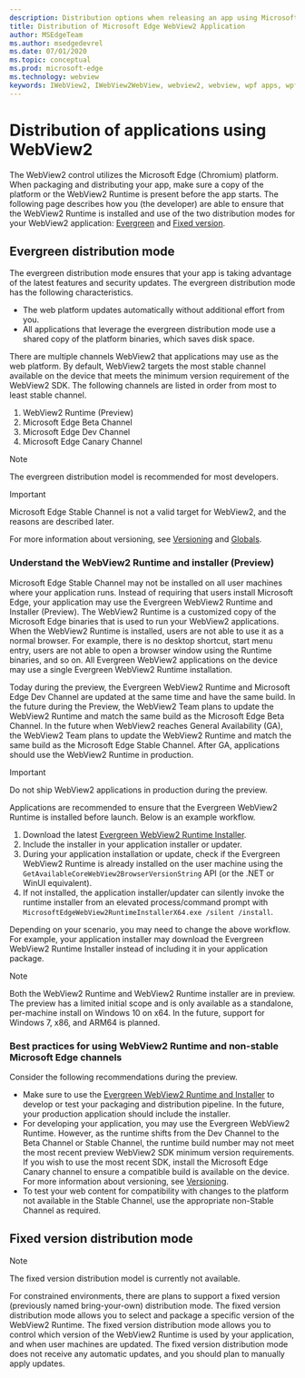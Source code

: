 ```yaml
---
description: Distribution options when releasing an app using Microsoft Edge WebView2
title: Distribution of Microsoft Edge WebView2 Application
author: MSEdgeTeam
ms.author: msedgedevrel
ms.date: 07/01/2020
ms.topic: conceptual
ms.prod: microsoft-edge
ms.technology: webview
keywords: IWebView2, IWebView2WebView, webview2, webview, wpf apps, wpf, edge, ICoreWebView2, ICoreWebView2Host, browser control, edge html
---
```


# Distribution of applications using WebView2  

The WebView2 control utilizes the Microsoft Edge \(Chromium\) platform.  When packaging and distributing your app, make sure a copy of the platform or the WebView2 Runtime is present before the app starts.  The following page describes how you \(the developer\) are able to ensure that the WebView2 Runtime is installed and use of the two distribution modes for your WebView2 application:  [Evergreen](#evergreen-distribution-mode) and [Fixed version](#fixed-version-distribution-mode).  

## Evergreen distribution mode  

The evergreen distribution mode ensures that your app is taking advantage of the latest features and security updates.  The evergreen distribution mode has the following characteristics.  

*   The web platform updates automatically without additional effort from you.  
*   All applications that leverage the evergreen distribution mode use a shared copy of the platform binaries, which saves disk space.  

There are multiple channels WebView2 that applications may use as the web platform.  By default, WebView2 targets the most stable channel available on the device that meets the minimum version requirement of the WebView2 SDK.  The following channels are listed in order from most to least stable channel.  

1.  WebView2 Runtime \(Preview\)  
1.  Microsoft Edge Beta Channel  
1.  Microsoft Edge Dev Channel  
1.  Microsoft Edge Canary Channel    

> [!NOTE]
> The evergreen distribution model is recommended for most developers.  

> [!IMPORTANT]
> Microsoft Edge Stable Channel is not a valid target for WebView2, and the reasons are described later.  

For more information about versioning, see [Versioning][ConceptsVersioning] and [Globals][ReferenceWin3209538WebviewIdl].  

### Understand the WebView2 Runtime and installer (Preview)  

Microsoft Edge Stable Channel may not be installed on all user machines where your application runs.  Instead of requiring that users install Microsoft Edge, your application may use the Evergreen WebView2 Runtime and Installer \(Preview\).  The WebView2 Runtime is a customized copy of the Microsoft Edge binaries that is used to run your WebView2 applications.  When the WebView2 Runtime is installed, users are not able to use it as a normal browser.  For example, there is no desktop shortcut, start menu entry, users are not able to open a browser window using the Runtime binaries, and so on.  All Evergreen WebView2 applications on the device may use a single Evergreen WebView2 Runtime installation.  

Today during the preview, the Evergreen WebView2 Runtime and Microsoft Edge Dev Channel are updated at the same time and have the same build.  In the future during the Preview, the WebView2 Team plans to update the WebView2 Runtime and match the same build as the Microsoft Edge Beta Channel.  In the future when WebView2 reaches General Availability \(GA\), the WebView2 Team plans to update the WebView2 Runtime and match the same build as the Microsoft Edge Stable Channel.  After GA, applications should use the WebView2 Runtime in production.  

> [!IMPORTANT]
> Do not ship WebView2 applications in production during the preview.  

Applications are recommended to ensure that the Evergreen WebView2 Runtime is installed before launch. Below is an example workflow.  

1.  Download the latest [Evergreen WebView2 Runtime Installer][Webview2Installer].  
1.  Include the installer in your application installer or updater.  
1.  During your application installation or update, check if the Evergreen WebView2 Runtime is already installed on the user machine using the `GetAvailableCoreWebView2BrowserVersionString` API (or the .NET or WinUI equivalent).  
1.  If not installed, the application installer/updater can silently invoke the runtime installer from an elevated process/command prompt with `MicrosoftEdgeWebView2RuntimeInstallerX64.exe /silent /install`. 

Depending on your scenario, you may need to change the above workflow.  For example, your application installer may download the Evergreen WebView2 Runtime Installer instead of including it in your application package.  

> [!NOTE]
> Both the WebView2 Runtime and WebView2 Runtime installer are in preview.  The preview has a limited initial scope and is only available as a standalone, per-machine install on Windows 10 on x64.  In the future, support for Windows 7, x86, and ARM64 is planned.  

### Best practices for using WebView2 Runtime and non-stable Microsoft Edge channels  

Consider the following recommendations during the preview.  

*   Make sure to use the [Evergreen WebView2 Runtime and Installer][Webview2Installer] to develop or test your packaging and distribution pipeline.  In the future, your production application should include the installer.  
*   For developing your application, you may use the Evergreen WebView2 Runtime.  However, as the runtime shifts from the Dev Channel to the Beta Channel or Stable Channel, the runtime build number may not meet the most recent preview WebView2 SDK minimum version requirements.  If you wish to use the most recent SDK, install the Microsoft Edge Canary channel to ensure a compatible build is available on the device.  For more information about versioning, see [Versioning][ConceptsVersioning].  
*   To test your web content for compatibility with changes to the platform not available in the Stable Channel, use the appropriate non-Stable Channel as required.  

## Fixed version distribution mode  

> [!NOTE]
> The fixed version distribution model is currently not available.  

For constrained environments, there are plans to support a fixed version \(previously named bring-your-own\) distribution mode.  The fixed version distribution mode allows you to select and package a specific version of the WebView2 Runtime.  The fixed version distribution mode allows you to control which version of the WebView2 Runtime is used by your application, and when user machines are updated.  The fixed version distribution mode does not receive any automatic updates, and you should plan to manually apply updates.  

<!-- links -->  

[ConceptsVersioning]: ./versioning.md "Understanding browser versions and WebView2 | Microsoft Docs"  
[ReferenceWin3209538WebviewIdl]: ../reference/win32/0-9-538/webview2-idl.md  "Globals | Microsoft Docs"  

[Webview2Installer]: https://developer.microsoft.com/microsoft-edge/webview2 "WebView2 Installer"  
